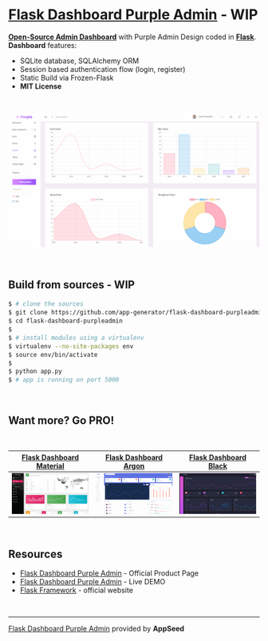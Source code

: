 # [Flask Dashboard Purple Admin](https://appseed.us/admin-dashboards/flask-dashboard-purpleadmin) - WIP

**[Open-Source Admin Dashboard](https://appseed.us/admin-dashboards/open-source)** with Purple Admin Design coded in **[Flask](https://palletsprojects.com/p/flask/)**. **Dashboard** features:

- SQLite database, SQLAlchemy ORM
- Session based authentication flow (login, register)
- Static Build via Frozen-Flask
- **MIT License**

<br />

![Flask Dashboard Purple Admin - Open-Source Admin Panel](https://raw.githubusercontent.com/app-generator/static/master/products/flask-dashboard-purpleadmin-intro.gif)

<br />

## Build from sources - WIP

```bash
$ # clone the sources
$ git clone https://github.com/app-generator/flask-dashboard-purpleadmin.git
$ cd flask-dashboard-purpleadmin
$
$ # install modules using a virtualenv
$ virtualenv --no-site-packages env
$ source env/bin/activate
$
$ python app.py
$ # app is running on port 5000
```

<br />

## Want more? Go PRO!

<br />

| [Flask Dashboard Material](https://appseed.us/admin-dashboards/flask-dashboard-material-pro) | [Flask Dashboard Argon](https://appseed.us/admin-dashboards/flask-dashboard-argon-pro) | [Flask Dashboard Black](https://appseed.us/admin-dashboards/flask-dashboard-black-pro) |
| --- | --- | --- |
| [![Flask Dashboard Material PRO](https://raw.githubusercontent.com/app-generator/static/master/products/flask-dashboard-material-pro-intro.gif)](https://appseed.us/admin-dashboards/flask-dashboard-material-pro)  | [![Flask Dashboard Argon PRO](https://raw.githubusercontent.com/app-generator/static/master/products/flask-dashboard-argon-pro-intro.gif)](https://appseed.us/admin-dashboards/flask-dashboard-argon-pro) | [![Flask Dashboard Black PRO](https://raw.githubusercontent.com/app-generator/static/master/products/flask-dashboard-black-pro-intro.gif)](https://appseed.us/admin-dashboards/flask-dashboard-black-pro)

<br />

## Resources

- [Flask Dashboard Purple Admin](https://appseed.us/admin-dashboards/flask-dashboard-purpleadmin) - Official Product Page
- [Flask Dashboard Purple Admin](https://flask-dashboard-purpleadmin.appseed.us/) - Live DEMO
- [Flask Framework](https://palletsprojects.com/p/flask/) - official website
 
<br />
 
---
[Flask Dashboard Purple Admin](https://appseed.us/admin-dashboards/flask-dashboard-purpleadmin) provided by **AppSeed**
